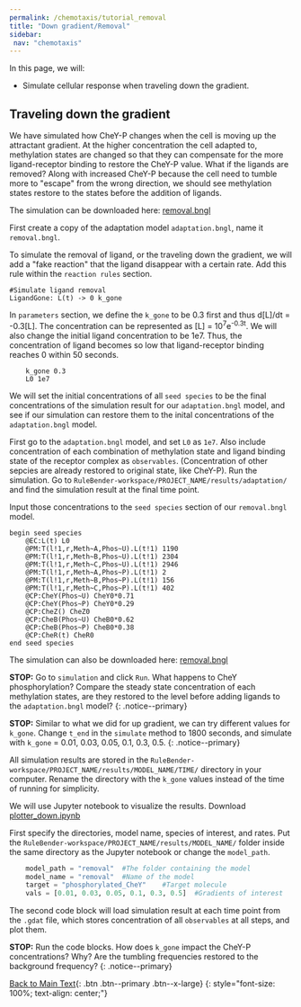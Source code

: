 ```yaml
---
permalink: /chemotaxis/tutorial_removal
title: "Down gradient/Removal"
sidebar: 
 nav: "chemotaxis"
---
```


In this page, we will:
 - Simulate cellular response when traveling down the gradient.

## Traveling down the gradient

We have simulated how CheY-P changes when the cell is moving up the attractant gradient. At the higher concentration the cell adapted to, methylation states are changed so that they can compensate for the more ligand-receptor binding to restore the CheY-P value. What if the ligands are removed? Along with increased CheY-P because the cell need to tumble more to "escape" from the wrong direction, we should see methylation states restore to the states before the addition of ligands.

The simulation can be downloaded here: <a href="https://purpleavatar.github.io/multiscale_biological_modeling/downloads/downloadable/removal.bngl" download="removal.bngl">removal.bngl</a>

First create a copy of the adaptation model `adaptation.bngl`, name it `removal.bngl`.

To simulate the removal of ligand, or the traveling down the gradient, we will add a "fake reaction" that the ligand disappear with a certain rate. Add this rule within the `reaction rules` section.

	#Simulate ligand removal
	LigandGone: L(t) -> 0 k_gone

In `parameters` section, we define the `k_gone` to be 0.3 first and thus d[L]/dt = -0.3[L]. The concentration can be represented as [L] = 10<sup>7</sup>e<sup>-0.3t</sup>. We will also change the initial ligand concentration to be 1e7. Thus, the concentration of ligand becomes so low that ligand-receptor binding reaches 0 within 50 seconds.

		k_gone 0.3
		L0 1e7

We will set the initial concentrations of all `seed species` to be the final concentrations of the simulation result for our `adaptation.bngl` model, and see if our simulation can restore them to the inital concentrations of the `adaptation.bngl` model. 

First go to the `adaptation.bngl` model, and set `L0` as `1e7`. Also include concentration of each combination of methylation state and ligand binding state of the receptor complex as `observables`. (Concentration of other sepcies are already restored to original state, like CheY-P). Run the simulation. Go to `RuleBender-workspace/PROJECT_NAME/results/adaptation/` and find the simulation result at the final time point. 

Input those concentrations to the `seed species` section of our `removal.bngl` model.

	begin seed species
		@EC:L(t) L0
		@PM:T(l!1,r,Meth~A,Phos~U).L(t!1) 1190
		@PM:T(l!1,r,Meth~B,Phos~U).L(t!1) 2304
		@PM:T(l!1,r,Meth~C,Phos~U).L(t!1) 2946
		@PM:T(l!1,r,Meth~A,Phos~P).L(t!1) 2
		@PM:T(l!1,r,Meth~B,Phos~P).L(t!1) 156
		@PM:T(l!1,r,Meth~C,Phos~P).L(t!1) 402
		@CP:CheY(Phos~U) CheY0*0.71
		@CP:CheY(Phos~P) CheY0*0.29
		@CP:CheZ() CheZ0
		@CP:CheB(Phos~U) CheB0*0.62
		@CP:CheB(Phos~P) CheB0*0.38
		@CP:CheR(t) CheR0
	end seed species

The simulation can also be downloaded here: <a href="https://purpleavatar.github.io/multiscale_biological_modeling/downloads/downloadable/removal.bngl" download="removal.bngl">removal.bngl</a>

**STOP:** Go to `simulation` and click `Run`. What happens to CheY phosphorylation? Compare the steady state concentration of each methylation states, are they restored to the level before adding ligands to the `adaptation.bngl` model?
{: .notice--primary}

**STOP:** Similar to what we did for up gradient, we can try different values for `k_gone`. Change `t_end` in the `simulate` method to 1800 seconds, and simulate with `k_gone` = 0.01, 0.03, 0.05, 0.1, 0.3, 0.5.
{: .notice--primary}

All simulation results are stored in the `RuleBender-workspace/PROJECT_NAME/results/MODEL_NAME/TIME/` directory in your computer. Rename the directory with the `k_gone` values instead of the time of running for simplicity. 

We will use Jupyter notebook to visualize the results. Download 
<a href="https://purpleavatar.github.io/multiscale_biological_modeling/downloads/downloadable/plotter_down.ipynb" download="plotter_down.ipynb">plotter_down.ipynb</a>

First specify the directories, model name, species of interest, and rates. Put the `RuleBender-workspace/PROJECT_NAME/results/MODEL_NAME/` folder inside the same directory as the Jupyter notebook or change the `model_path`.

~~~ python
	model_path = "removal"  #The folder containing the model
	model_name = "removal"  #Name of the model
	target = "phosphorylated_CheY"    #Target molecule
	vals = [0.01, 0.03, 0.05, 0.1, 0.3, 0.5]  #Gradients of interest
~~~

The second code block will load simulation result at each time point from the `.gdat` file, which stores concentration of all `observables` at all steps, and plot them.

**STOP:** Run the code blocks. How does `k_gone` impact the CheY-P concentrations? Why? Are the tumbling frequencies restored to the background frequency?
{: .notice--primary}



[^Krembel2015]: Krembel A., Colin R., Sourijik V. 2015. Importance of multiple methylation sites in *Escherichia coli* chemotaxis. [Available online](https://journals.plos.org/plosone/article?id=10.1371/journal.pone.0145582)




[Back to Main Text](home_gradient){: .btn .btn--primary .btn--x-large}
{: style="font-size: 100%; text-align: center;"}




